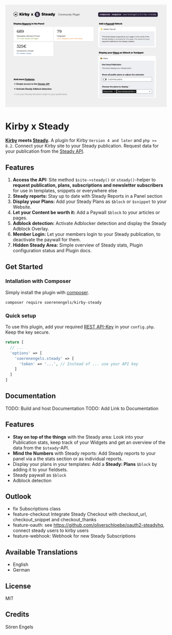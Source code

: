 ![Kirby x Steady](https://github.com/soerenengels/kirby-steady/blob/main/assets/kirby-steady-feature-preview.png?raw=true)

# Kirby x Steady

**[Kirby](https://getkirby.com/) meets [Steady](https://steadyhq.com/).** A plugin for Kirby `Version 4 and later` and `php >= 8.2`. Connect your Kirby site to your Steady publication. Request data for your publication from the [Steady API](https://developers.steadyhq.com/#rest).

## Features

1. **Access the API:** Site method `$site->steady()` or `steady()`-helper to **request publication, plans, subscriptions and newsletter subscribers** for use in templates, snippets or everywhere else
2. **Steady reports:** Stay up to date with Steady Reports in a Panel section
3. **Display your Plans:** Add your Steady Plans as `$block` or `$snippet` to your Website.
4. **Let your Content be worth it:** Add a Paywall `$block` to your articles or pages.
5. **Adblock detection:** Activate Adblocker detection and display the Steady Adblock Overlay.
6. **Member Login:** Let your members login to your Steady publication, to deactivate the paywall for them.
7. **Hidden Steady Area:** Simple overview of Steady stats, Plugin configuration status and Plugin docs.

## Get Started

### Intallation with Composer

Simply install the plugin with [composer](https://github.com/composer/composer).

```bash
composer require soerenengels/kirby-steady
```

### Quick setup

To use this plugin, add your required [REST API-Key](https://steadyhq.com/backend/publications/default/integrations/api/edit) in your `config.php`. Keep the key secure.

```php
return [
  // ...
  'options' => [
    'soerenengels.steady' => [
      'token' => '...', // Instead of ... use your API key
    ]
  ]
]
```


## Documentation

TODO: Build and host Documentation
TODO: Add Link to Documentation

## Features

<!-- TODO: ADD IMAGE: GIF -->

- **Stay on top of the things** with the Steady area: Look into your Publication stats, keep track of your Widgets and get an overview of the data from the `$steady`-API.
- **Mind the Numbers** with Steady reports: Add Steady reports to your panel via a the stats section or as individual reports. 
- Display your plans in your templates: Add a **Steady: Plans** `$block` by adding it to your fieldsets.
- Steady paywall as `$block`
- Adblock detection

## Outlook

- fix Subscriptions class
- feature-checkout Integrate Steady Checkout with checkout_url, checkout_snippet and checkout_thanks
- feature-oauth: see <https://github.com/oliverschloebe/oauth2-steadyhq>, connect steady users to kirby users
- feature-webhook: Webhook for new Steady Subscriptions

## Available Translations

- English
- German

## License

MIT

## Credits

Sören Engels
